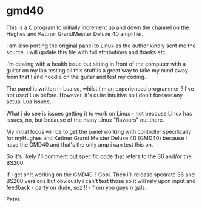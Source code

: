 # gmd40
This is a C program to initially increment up and down the channel on the Hughes and Kettner GrandMesiter Deluxe 40 amplifier.

i am also porting the original panel to Linux as the author kindly sent me the source.
i will update this file with full attributions and thanks etc

i'm dealing with a health issue but sitting in front of the computer with a guitar on my lap testing all this stuff is a great way to take my mind away from that ! and noodle on the guitar and test my coding.

The panel is written in Lua so, whilst i'm an experienced programmer ? I've not used Lua before. However, it's quite intuitive so i don't foresee any actual Lua issues. 

What i do see is issues getting it to work on Linux - not because Linux has issues, no, but because of the many Linux "flavours" out there.

My initial focus will be to get the panel working with controller specifically for myHughes and Kettner Grand Meister Deluxe 40 (GMD40) because i have the GMD40 and that's the only amp i can test this on.

So it's likely i'll comment out specific code that refers to the 36 and/or the BS200.

If i get sh!t working on the GMD40 ? Cool. Then i'll release spearate 36 and BS200 versions but obviously i can't test those so it will rely upon input and feedback - party on dude, soz !! - from you guys n gals.

Peter.
